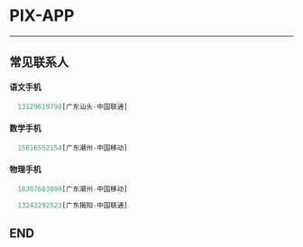 #  PIX-APP
___
  
<!-- ##  内容多样性

  

##  设计精美性 -->
  
  

<!-- **This is bold text**
  
__This is bold text__
  
*This is italic text*
  
_This is italic text_
  
~~Strikethrough~~ -->
  
  
##  常见联系人
  
#### 语文手机
``` js
  13129619798[广东汕头-中国联通]
```
  
#### 数学手机
``` js
  15816552154[广东潮州-中国移动]
```

#### 物理手机
``` js
  18307683099[广东潮州-中国移动]
```
``` js
  13242292523[广东揭阳-中国联通]
```


##  END
  
  